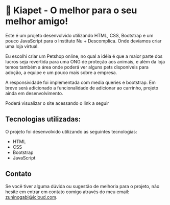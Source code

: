 

# 🐾 Kiapet - O melhor para o seu melhor amigo!

Este é um projeto desenvolvido utilizando HTML, CSS, Bootstrap e um pouco JavaScript para o Instituto Nu + Descomplica.
Onde devíamos criar uma loja virtual.

Eu escolhi criar um Petshop online, no qual a idéia é que a maior parte dos lucros seja revertida para uma ONG de proteção aos animais,
e além da loja temos também a área onde poderá ver alguns pets disponíveis para adoção, a equipe e um pouco mais sobre a empresa.

A responsividade foi implementada com media queries e bootstrap.
Em breve será adicionado a funcionalidade de adicionar ao carrinho, projeto ainda em desenvolvimento.

Poderá visualizar o site acessando o link a seguir

## Tecnologias utilizadas:
O projeto foi desenvolvido utilizando as seguintes tecnologias:

- HTML
- CSS
- Bootstrap
- JavaScript

## Contato

Se você tiver alguma dúvida ou sugestão de melhoria para o projeto, não hesite em entrar em contato comigo através do meu email: zuninogabi@icloud.com.
